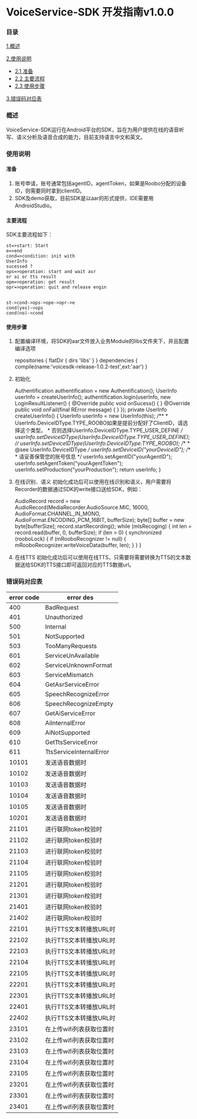 VoiceService-SDK 开发指南v1.0.0
==

### 目录

[1.概述](#概述)

[2.使用说明](#使用说明)
* [2.1 准备](#准备)
* [2.2 主要流程](#主要流程)
* [2.3 使用步骤](#使用步骤)

[3.错误码对应表](#错误码对应表)

### 概述
VoiceService-SDK运行在Android平台的SDK，旨在为用户提供在线的语音听写、语义分析及语音合成的能力，目前支持语言中文和英文。

### 使用说明
#### 准备
 1. 账号申请，账号通常包括agentID，agentToken，如果是Roobo分配的设备ID，则需要同时拿到clientID。
 2. SDK及demo获取，目前SDK是以aar的形式提供，IDE需要用AndroidStudio。
#### 主要流程
SDK主要流程如下：

```flow
st=>start: Start
e=>end
cond=>condition: init with 
UserInfo 
sucessed ?
ops=>operation: start and wait asr 
or ai or tts result
ope=>operation: get result
opr=>operation: quit and release engin


st->cond->ops->ope->opr->e
cond(yes)->ops
cond(no)->cond
```

#### 使用步骤
1. 配置编译环境，将SDK的aar文件放入业务Module的libs文件夹下，并且配置编译选项
    
    repositories {
        flatDir { dirs 'libs' }
    }
    dependencies {
        compile(name:'voicesdk-release-1.0.2-test',ext:'aar')
    }

2. 初始化
    
    Authentification authentification = new Authentification();
	UserInfo userInfo = createUserInfo();
    authentification.login(userInfo, new LoginResultListener() {
            @Override
            public void onSucess() {
            }
            @Override
            public void onFail(final RError message) {
            }
    });
    private UserInfo createUserInfo() {
        UserInfo userInfo = new UserInfo(this);
        /**
         * UserInfo.DeviceIDType.TYPE_ROOBO如果是提前分配好了ClientID，请选择这个类型。
         * 否则选择UserInfo.DeviceIDType.TYPE_USER_DEFINE
         */
        userInfo.setDeviceIDType(UserInfo.DeviceIDType.TYPE_USER_DEFINE);
        //        userInfo.setDeviceIDType(UserInfo.DeviceIDType.TYPE_ROOBO);
        /**
         * @see UserInfo.DeviceIDType
         */
        userInfo.setDeviceID("yourDeviceID");
        /**
         * 请妥善保管您的账号信息
         */
        userInfo.setAgentID("yourAgentID");
        userInfo.setAgentToken("yourAgentToken");
        userInfo.setProduction("yourProduction");
        return userInfo;
    }

3. 在线识别、语义
初始化成功后可以使用在线识别和语义，用户需要将Recorder的数据通过SDK的write接口送给SDK，例如：
    
    AudioRecord record = new AudioRecord(MediaRecorder.AudioSource.MIC, 16000,
        AudioFormat.CHANNEL_IN_MONO, AudioFormat.ENCODING_PCM_16BIT, bufferSize);
    byte[] buffer = new byte[bufferSize];
    record.startRecording();
    while (mIsRecoging) {
        int len = record.read(buffer, 0, bufferSize);
        if (len > 0) {
        synchronized (rooboLock) {
            if (mRooboRecognizer != null) {
                mRooboRecognizer.writeVoiceData(buffer, len);
            }
        }
    }

4. 在线TTS
初始化成功后可以使用在线TTS，只需要将需要转换为TTS的文本数据送给SDK的TTS接口即可返回对应的TTS数据url。

### 错误码对应表

error code | error des
------------ | -------------
400 | BadRequest
401 | Unauthorized
500 | Internal
501 | NotSupported
503 | TooManyRequests
601 | ServiceUnAvailable
602 | ServiceUnknownFormat
603 | ServiceMismatch
604 | GetAsrServiceError
605 | SpeechRecognizeError
606 | SpeechRecognizeEmpty
607 | GetAiServiceError
608 | AiInternalError
609 | AiNotSupported
610 | GetTtsServiceError
611 | TtsServiceInternalError
10101 | 发送语音数据时 | 无法解析IP地址
10102 | 发送语音数据时 | 连接失败
10103 | 发送语音数据时 | 系统创建socket文件描述符失败
10104 | 发送语音数据时 | 执行send操作失败，通常是由于连接异常断开
10105 | 发送语音数据时 | 执行recv操作失败，通常是由于连接异常断开
10201 | 发送语音数据时 | 有错误的调用API的行为，如在一开始联网失败的情况下，还以ROOBOAUDIO_SAMPLE_LAST调用了RooboAudioWrite，目前这样的错误可以忽略。
21101 | 进行联网token校验时 | 无法解析IP地址
21102 | 进行联网token校验时 | 连接失败
21103 | 进行联网token校验时 | 系统创建socket文件描述符失败
21104 | 进行联网token校验时 | 执行send操作失败，通常是由于连接异常断开
21105 | 进行联网token校验时 | 执行recv操作失败，通常是由于连接异常断开
21201 | 进行联网token校验时 | URL解析失败，URL在目前的封装下都是写在so内部，此错误不应该出现
21301 | 进行联网token校验时 | 服务端返回的http | body大小超出了8K的限制
21401 | 进行联网token校验时 | 在构造请求时，由于内存不足申请内存失败
21402 | 进行联网token校验时 | 在构造请求时创建请求线程失败，通常由于系统可用资源不足引起
22101 | 执行TTS文本转播放URL时 | 无法解析IP地址
22102 | 执行TTS文本转播放URL时 | 连接失败
22103 | 执行TTS文本转播放URL时 | 系统创建socket文件描述符失败
22104 | 执行TTS文本转播放URL时 | 执行send操作失败，通常是由于连接异常断开
22105 | 执行TTS文本转播放URL时 | 执行recv操作失败，通常是由于连接异常断开
22201 | 执行TTS文本转播放URL时 | URL解析失败，URL在目前的封装下都是写在so内部，此错误不应该出现
22301 | 执行TTS文本转播放URL时 | 服务端返回的http | body大小超出了8K的限制
22401 | 执行TTS文本转播放URL时 | 在构造请求时，由于内存不足申请内存失败
22402 | 执行TTS文本转播放URL时 | 在构造请求时创建请求线程失败，通常由于系统可用资源不足引起
23101 | 在上传wifi列表获取位置时 | 无法解析IP地址
23102 | 在上传wifi列表获取位置时 | 连接失败
23103 | 在上传wifi列表获取位置时 | 系统创建socket文件描述符失败
23104 | 在上传wifi列表获取位置时 | 执行send操作失败，通常是由于连接异常断开
23105 | 在上传wifi列表获取位置时 | 执行recv操作失败，通常是由于连接异常断开
23201 | 在上传wifi列表获取位置时 | URL解析失败，URL在目前的封装下都是写在so内部，此错误不应该出现
23301 | 在上传wifi列表获取位置时 | 服务端返回的http | body大小超出了8K的限制
23401 | 在上传wifi列表获取位置时 | 在构造请求时，由于内存不足申请内存失败

